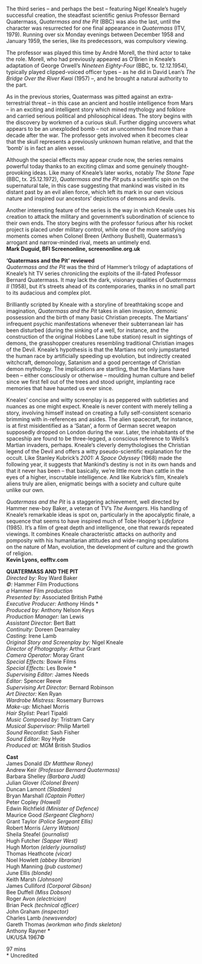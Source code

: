 
The third series – and perhaps the best – featuring Nigel Kneale’s hugely successful creation, the steadfast scientific genius Professor Bernard Quatermass, _Quatermass and the Pit_ (BBC) was also the last, until the character was resurrected for one final appearance in _Quatermass_ (ITV, 1979). Running over six Monday evenings between December 1958 and January 1959, the series, like its predecessors, was compulsory viewing.

The professor was played this time by André Morell, the third actor to take the role. Morell, who had previously appeared as O’Brien in Kneale’s adaptation of George Orwell’s _Nineteen Eighty-Four_ (BBC, tx. 12.12.1954), typically played clipped-voiced officer types – as he did in David Lean’s _The Bridge Over the River Kwai_ (1957) –, and he brought a natural authority to the part.

As in the previous stories, Quatermass was pitted against an extra-terrestrial threat – in this case an ancient and hostile intelligence from Mars – in an exciting and intelligent story which mined mythology and folklore and carried serious political and philosophical ideas. The story begins with the discovery by workmen of a curious skull. Further digging uncovers what appears to be an unexploded bomb – not an uncommon find more than a decade after the war. The professor gets involved when it becomes clear that the skull represents a previously unknown human relative, and that the ‘bomb’ is in fact an alien vessel.

Although the special effects may appear crude now, the series remains powerful today thanks to an exciting climax and some genuinely thought-provoking ideas. Like many of Kneale’s later works, notably _The Stone Tape_ (BBC, tx. 25.12.1972), _Quatermass and the Pit_ puts a scientific spin on the supernatural tale, in this case suggesting that mankind was visited in its distant past by an evil alien force, which left its mark in our own vicious nature and inspired our ancestors’ depictions of demons and devils.

Another interesting feature of the series is the way in which Kneale uses his creation to attack the military and government’s subordination of science to their own ends. The story begins with the professor furious after his rocket project is placed under military control, while one of the more satisfying moments comes when Colonel Breen (Anthony Bushell), Quatermass’s arrogant and narrow-minded rival, meets an untimely end.<br>
**Mark Duguid, BFI Screenonline, screenonline.org.uk**<br>

**‘Quatermass and the Pit’ reviewed**<br>
_Quatermass and the Pit_ was the third of Hammer’s trilogy of adaptations of Kneale’s hit TV series chronicling the exploits of the ill-fated Professor Bernard Quatermass. It may lack the dark, visionary qualities of _Quatermass II_ (1958), but it’s streets ahead of its contemporaries, thanks in no small part to its audacious and complex plot.

Brilliantly scripted by Kneale with a storyline of breathtaking scope and imagination, _Quatermass and the Pit_ takes in alien invasion, demonic possession and the birth of many basic Christian precepts. The Martians’ infrequent psychic manifestations whenever their subterranean lair has been disturbed (during the sinking of a well, for instance, and the construction of the original Hobbes Lane tube station) result in sightings of demons, the grasshopper creatures resembling traditional Christian images of the Devil. Kneale’s hypothesis is that the Martians not only jumpstarted the human race by artificially speeding up evolution, but indirectly created witchcraft, demonology, Satanism and a good percentage of Christian demon mythology. The implications are startling, that the Martians have been – either consciously or otherwise – moulding human culture and belief since we first fell out of the trees and stood upright, implanting race memories that have haunted us ever since.

Kneales’ concise and witty screenplay is as peppered with subtleties and nuances as one might expect. Kneale is never content with merely telling a story, involving himself instead on creating a fully self-consistent scenario brimming with in-references and asides. The alien spacecraft, for instance, is at first misidentified as a ‘Satan’, a form of German secret weapon supposedly dropped on London during the war. Later, the inhabitants of the spaceship are found to be three-legged, a conscious reference to Wells’s Martian invaders, perhaps. Kneale’s cleverly demythologises the Christian legend of the Devil and offers a witty pseudo-scientific explanation for the occult. Like Stanley Kubrick’s _2001: A Space Odyssey_ (1968) made the following year, it suggests that Mankind’s destiny is not in its own hands and that it never has been – that basically, we’re little more than cattle in the eyes of a higher, inscrutable intelligence. And like Kubrick’s film, Kneale’s aliens truly are alien, enigmatic beings with a society and culture quite unlike our own.

_Quatermass and the Pit_ is a staggering achievement, well directed by Hammer new-boy Baker, a veteran of TV’s _The Avengers_. His handling of Kneale’s remarkable ideas is spot on, particularly in the apocalyptic finale, a sequence that seems to have inspired much of Tobe Hooper’s _Lifeforce_ (1985). It’s a film of great depth and intelligence, one that rewards repeated viewings. It combines Kneale characteristic attacks on authority and pomposity with his humanitarian attitudes and wide-ranging speculations on the nature of Man, evolution, the development of culture and the growth of religion.<br>
**Kevin Lyons, eofftv.com**<br>

**QUATERMASS AND THE PIT**<br>
_Directed by:_ Roy Ward Baker<br>
_©:_ Hammer Film Productions<br>
_a_ Hammer Film _production_<br>
_Presented by:_ Associated British Pathé<br>
_Executive Producer:_ Anthony Hinds *<br>
_Produced by:_ Anthony Nelson Keys<br>
_Production Manager:_ Ian Lewis<br>
_Assistant Director:_ Bert Batt<br>
_Continuity:_ Doreen Dearnaley<br>
_Casting:_ Irene Lamb<br>
_Original Story and Screenplay by:_ Nigel Kneale<br>
_Director of Photography:_ Arthur Grant<br>
_Camera Operator:_ Moray Grant<br>
_Special Effects:_ Bowie Films<br>
_Special Effects:_ Les Bowie *<br>
_Supervising Editor:_ James Needs<br>
_Editor:_ Spencer Reeve<br>
_Supervising Art Director:_ Bernard Robinson<br>
_Art Director:_ Ken Ryan<br>
_Wardrobe Mistress:_ Rosemary Burrows<br>
_Make-up:_ Michael Morris<br>
_Hair Stylist:_ Pearl Tipaldi<br>
_Music Composed by:_ Tristram Cary<br>
_Musical Supervisor:_ Philip Martell<br>
_Sound Recordist:_ Sash Fisher<br>
_Sound Editor:_ Roy Hyde<br>
_Produced at:_ MGM British Studios<br>

**Cast**<br>
James Donald _(Dr Matthew Roney)_<br>
Andrew Keir _(Professor Bernard Quatermass)_<br>
Barbara Shelley _(Barbara Judd)_<br>
Julian Glover _(Colonel Breen)_<br>
Duncan Lamont _(Sladden)_<br>
Bryan Marshall _(Captain Potter)_<br>
Peter Copley _(Howell)_<br>
Edwin Richfield _(Minister of Defence)_<br>
Maurice Good _(Sergeant Cleghorn)_<br>
Grant Taylor _(Police Sergeant Ellis)_<br>
Robert Morris _(Jerry Watson)_<br>
Sheila Steafel _(journalist)_<br>
Hugh Futcher _(Sapper West)_<br>
Hugh Morton _(elderly journalist)_<br>
Thomas Heathcote _(vicar)_<br>
Noel Howlett _(abbey librarian)_<br>
Hugh Manning _(pub customer)_<br>
June Ellis _(blonde)_<br>
Keith Marsh _(Johnson)_<br>
James Culliford _(Corporal Gibson)_<br>
Bee Duffell _(Miss Dobson)_<br>
Roger Avon _(electrician)_<br>
Brian Peck _(technical officer)_<br>
John Graham _(inspector)_<br>
Charles Lamb _(newsvendor)_<br>
Gareth Thomas _(workman who finds skeleton)_<br>
Anthony Rayner *<br>
UK/USA 1967©<br>

97 mins<br>
\* Uncredited<br>
<!--stackedit_data:
eyJoaXN0b3J5IjpbNDk5NzI0MzI4XX0=
-->